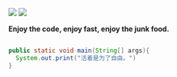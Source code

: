 <figure>
  <img src="https://github.com/GEKSS5289/GEKSS5289/assets/38618059/1ecd6850-75f7-468d-8622-78fd48fc98c0"/>
  <img src="https://github.com/GEKSS5289/GEKSS5289/assets/38618059/3b449d72-da45-4890-a62c-e9a4ca480974"
</figure>

  
**Enjoy the code, enjoy fast, enjoy the junk food.**


```java

public static void main(String[] args){
  System.out.print("活着是为了自由。")
}

```
